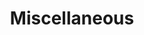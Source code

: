 ---
layout: blog
title: Miscellaneous
permalink: /misc/
pagination: 
  enabled: true
  category: misc
  permalink: /:num/
---